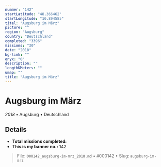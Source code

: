 ```yaml
---
nummer: "142"
startLatitude: "48.366462"
startLongitude: "10.894585"
titel: "Augsburg im März"
picture: ""
region: "Augsburg"
country: "Deutschland"
completed: "3396"
missions: "30"
date: "2018"
bg-link: ""
onyx: "0"
description: ""
lengthKMeters: ""
umap: ""
title: "Augsburg im März"
---
```

# Augsburg im März

*2018* • Augsburg • Deutschland



## Details


- **Total missions completed:** 
- **This is my banner no.:** 142





> File: `000142_augsburg-im-mrz_2018.md` • #000142 • Slug: `augsburg-im-mrz`
